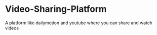 # Video-Sharing-Platform
A platform like dailymotion and youtube where you can share and watch videos
